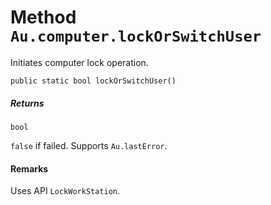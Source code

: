 # Method `Au.computer.lockOrSwitchUser`

Initiates computer lock operation.

```
public static bool lockOrSwitchUser()
```

##### Returns

`bool`

`false` if failed. Supports `Au.lastError`.

#### Remarks

Uses API `LockWorkStation`.